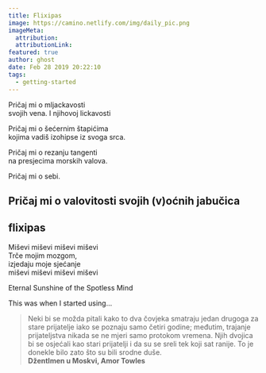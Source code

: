 ```yaml
---
title: Flixipas
image: https://camino.netlify.com/img/daily_pic.png
imageMeta:
  attribution:
  attributionLink:
featured: true
author: ghost
date: Feb 28 2019 20:22:10
tags:
  - getting-started
---
```


Pričaj mi o mljackavosti   
svojih vena. I njihovoj lickavosti

Pričaj mi o šećernim štapićima  
kojima vadiš izohipse iz svoga srca.

Pričaj mi o rezanju tangenti  
na presjecima morskih valova. 

Pričaj mi o sebi.

Pričaj mi o valovitosti svojih (v)oćnih jabučica
-----
flixipas 
-----

Miševi miševi miševi miševi  
Trče mojim mozgom,   
izjedaju moje sjećanje  
miševi miševi miševi miševi

Eternal Sunshine of the Spotless Mind

This was when I started using...

>Neki bi se možda pitali kako to dva čovjeka smatraju jedan drugoga za
stare prijatelje iako se poznaju samo četiri godine; međutim, trajanje
prijateljstva nikada se ne mjeri samo protokom vremena. Njih dvojica bi 
se osjećali kao stari prijatelji i da su se sreli tek koji sat ranije. 
To je donekle bilo zato što su bili srodne duše.  
**Džentlmen u Moskvi, Amor Towles** 
